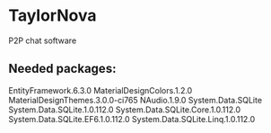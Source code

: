 # TaylorNova
P2P chat software
## Needed packages:
EntityFramework.6.3.0
MaterialDesignColors.1.2.0
MaterialDesignThemes.3.0.0-ci765
NAudio.1.9.0
System.Data.SQLite
System.Data.SQLite.1.0.112.0
System.Data.SQLite.Core.1.0.112.0
System.Data.SQLite.EF6.1.0.112.0
System.Data.SQLite.Linq.1.0.112.0

